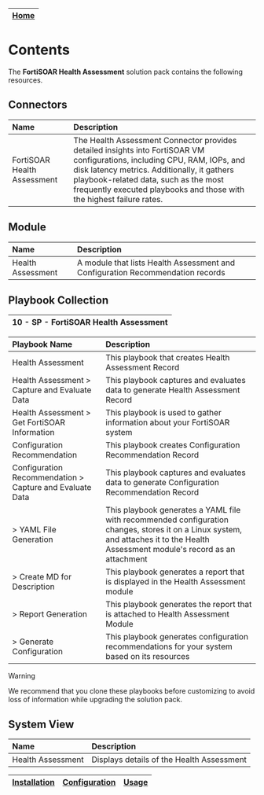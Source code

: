 | [Home](../README.md) |
|----------------------|

# Contents

The **FortiSOAR Health Assessment** solution pack contains the following resources.

## Connectors

|**Name**|**Description**|
| :- | :- |
| FortiSOAR Health Assessment  | The Health Assessment Connector provides detailed insights into FortiSOAR VM configurations, including CPU, RAM, IOPs, and disk latency metrics. Additionally, it gathers playbook-related data, such as the most frequently executed playbooks and those with the highest failure rates. |

## Module

|**Name**|**Description**|
| :- | :- |
| Health Assessment  | A module that lists Health Assessment and Configuration Recommendation records |


## Playbook Collection

| 10 - SP - FortiSOAR Health Assessment |
|:-------------------------------------:|


|**Playbook Name**|**Description**|
| :- | :- |
| Health Assessment | This playbook that creates Health Assessment Record |
| Health Assessment > Capture and Evaluate Data | This playbook captures and evaluates data to generate Health Assessment Record |
| Health Assessment > Get FortiSOAR Information | This playbook is used to gather information about your FortiSOAR system |
| Configuration Recommendation | This playbook creates Configuration Recommendation Record |
| Configuration Recommendation > Capture and Evaluate Data | This playbook captures and evaluates data to generate Configuration Recommendation Record |
| > YAML File Generation | This playbook generates a YAML file with recommended configuration changes, stores it on a Linux system, and attaches it to the Health Assessment module's record as an attachment |
| > Create MD for Description | This playbook generates a report that is displayed in the Health Assessment module |
| > Report Generation | This playbook generates the report that is attached to Health Assessment Module |
| > Generate Configuration | This playbook generates configuration recommendations for your system based on its resources |

>[!Warning] 
>We recommend that you clone these playbooks before customizing to avoid loss of information while upgrading the solution pack.

## System View
|**Name**|**Description**|
| :- | :- |
| Health Assessment | Displays details of the Health Assessment |  





| [Installation](./setup.md#installation) | [Configuration](./setup.md#configuration) | [Usage](./usage.md) |
|-----------------------------------------|-------------------------------------------|---------------------|
